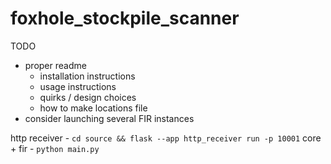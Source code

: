 # foxhole_stockpile_scanner

TODO
- proper readme
    - installation instructions
    - usage instructions
    - quirks / design choices
    - how to make locations file
- consider launching several FIR instances

http receiver - `cd source && flask --app http_receiver run -p 10001`
core + fir - `python main.py`

